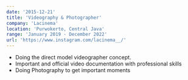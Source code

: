 ```yaml
---
date: '2015-12-21'
title: 'Videography & Photographer'
company: 'Lacinema'
location: 'Purwokerto, Central Java'
range: 'January 2019 - December 2022'
url: 'https://www.instagram.com/lacinema__/'
---
```


- Doing the direct model videographer concept.
- Important and official video documentation with professional skills
- Doing Photography to get important moments
